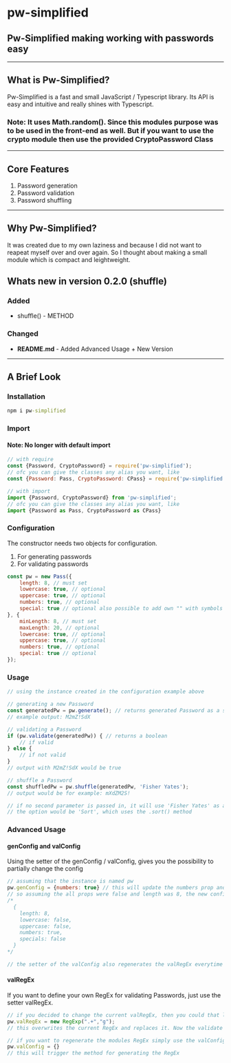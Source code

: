 # pw-simplified

## Pw-Simplified making working with passwords easy

---

## What is Pw-Simplified?

Pw-Simplified is a fast and small JavaScript / Typescript library. Its API is easy and intuitive and really shines with Typescript.

### Note: It uses Math.random(). Since this modules purpose was to be used in the front-end as well. But if you want to use the crypto module then use the provided CryptoPassword Class

---

## Core Features

1. Password generation
2. Password validation
3. Password shuffling

---

## Why Pw-Simplified?

It was created due to my own laziness and because I did not want to reapeat myself over and over again. So I thought about making a small module which is compact and leightweight.

## Whats new in version 0.2.0 (shuffle)

### Added

* shuffle() - METHOD

### Changed

* **README.md** - Added Advanced Usage + New Version

---

## A Brief Look

### Installation

```cmd
npm i pw-simplified
```

### Import

#### Note: No longer with default import

```javascript
// with require
const {Password, CryptoPassword} = require('pw-simplified');
// ofc you can give the classes any alias you want, like
const {Password: Pass, CryptoPassword: CPass} = require('pw-simplified');

// with import
import {Password, CryptoPassword} from 'pw-simplified';
// ofc you can give the classes any alias you want, like
import {Password as Pass, CryptoPassword as CPass}
```

### Configuration

The constructor needs two objects for configuration.

1. For generating passwords
2. For validating passwords

```javascript
const pw = new Pass({
    length: 8, // must set
    lowercase: true, // optional
    uppercase: true, // optional
    numbers: true, // optional
    special: true // optional also possible to add own "" with symbols - when true: ~`!@#$%^&*()_-+={[}]|\:;"'<,>.?/
}, {
    minLength: 8, // must set
    maxLength: 20, // optional
    lowercase: true, // optional
    uppercase: true, // optional
    numbers: true, // optional
    special: true // optional
});
```

### Usage

```javascript
// using the instance created in the configuration example above

// generating a new Password
const generatedPw = pw.generate(); // returns generated Password as a string
// example output: M2mZ!SdX

// validating a Password
if (pw.validate(generatedPw)) { // returns a boolean
    // if valid
} else {
    // if not valid
}
// output with M2mZ!SdX would be true

// shuffle a Password
const shuffledPw = pw.shuffle(generatedPw, 'Fisher Yates');
// output would be for example: mXdZM2S!

// if no second parameter is passed in, it will use 'Fisher Yates' as a standard value
// the option would be 'Sort', which uses the .sort() method
```

### Advanced Usage

#### genConfig and valConfig

Using the setter of the genConfig / valConfig, gives you the possibility to partially change the config

```javascript
// assuming that the instance is named pw
pw.genConfig = {numbers: true} // this will update the numbers prop and the rest will beunchanged
// so assuming the all props were false and length was 8, the new config would be
/*
  {
    length: 8,
    lowercase: false,
    uppercase: false,
    numbers: true,
    specials: false
  }
*/

// the setter of the valConfig also regenerates the valRegEx everytime it is set.
```

#### valRegEx

If you want to define your own RegEx for validating Passwords, just use the setter valRegEx.

```javascript
// if you decided to change the current valRegEx, then you could that like:
pw.valRegEx = new RegExp(".+","g");
// this overwrites the current RegEx and replaces it. Now the validate method uses the RegEx.

// if you want to regenerate the modules RegEx simply use the valConfig setter and assign an empty object or an object with new values if wanted
pw.valConfig = {}
// this will trigger the method for generating the RegEx
```
